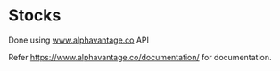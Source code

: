 # Stocks

Done using www.alphavantage.co API

Refer https://www.alphavantage.co/documentation/ for documentation.
